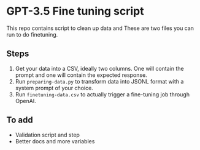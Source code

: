 # GPT-3.5 Fine tuning script

This repo contains script to clean up data and These are two files you can run to do finetuning.

## Steps

1. Get your data into a CSV, ideally two columns. One will contain the prompt and one will contain the expected response.
2. Run `preparing-data.py` to transform data into JSONL format with a system prompt of your choice.
3. Run `finetuning-data.csv` to actually trigger a fine-tuning job through OpenAI.

## To add

- Validation script and step
- Better docs and more variables
